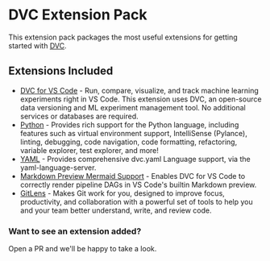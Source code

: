 # DVC Extension Pack

This extension pack packages the most useful extensions for getting started with [DVC](https://dvc.org/).

## Extensions Included

- [DVC for VS Code](https://marketplace.visualstudio.com/items?itemName=iterative.dvc) - Run, compare, visualize, and track machine learning experiments right in VS Code. This extension uses DVC, an open-source data versioning and ML experiment management tool. No additional services or databases are required.
- [Python](https://marketplace.visualstudio.com/items?itemName=ms-python.python) - Provides rich support for the Python language, including features such as virtual environment support, IntelliSense (Pylance), linting, debugging, code navigation, code formatting, refactoring, variable explorer, test explorer, and more!
- [YAML](https://marketplace.visualstudio.com/items?itemName=redhat.vscode-yaml) - Provides comprehensive dvc.yaml Language support, via the yaml-language-server.
- [Markdown Preview Mermaid Support](https://marketplace.visualstudio.com/items?itemName=bierner.markdown-mermaid) - Enables DVC for VS Code to correctly render pipeline DAGs in VS Code's builtin Markdown preview.
- [GitLens](https://marketplace.visualstudio.com/items?itemName=eamodio.gitlens) - Makes Git work for you, designed to improve focus, productivity, and collaboration with a powerful set of tools to help you and your team better understand, write, and review code.


### Want to see an extension added?

Open a PR and we'll be happy to take a look.